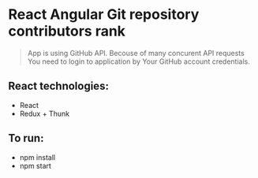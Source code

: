 # React Angular Git repository contributors rank #

> App is using GitHub API. Becouse of many concurent API requests You need to login to application by Your GitHub account credentials.

## React technologies:
* React
* Redux + Thunk

## To run:

* npm install
* npm start